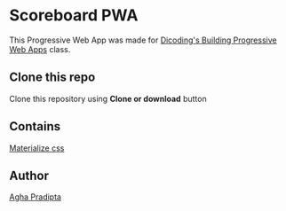 # Scoreboard PWA
This Progressive Web App was made for [Dicoding's Building Progressive Web Apps](https://www.dicoding.com/academies/74) class.

## Clone this repo
Clone this repository using **Clone or download** button

## Contains
[Materialize css](https://materializecss.com/)

## Author
[Agha Pradipta](https://twitter.com/aggggha)